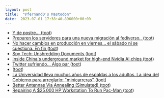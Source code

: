 ```yaml
---
layout: post
title:  "@fernand0's Mastodon"
date:  2023-07-01 17:38:40.896000+00:00
---
```

*  [Y de postre… ](https://avecesunafoto.wordpress.com/2023/07/01/y-de-postre-2) ([toot](https://mastodon.social/@fernand0/110640045810478313))
*  [Preparen los servidores para una nueva migración al fediverso.. ](https://mastodon.social/@fernand0/110639829423187612) ([toot](https://mastodon.social/@fernand0/110639829423187612))
*  [No hacer cambios en producción en viernes... el sábado ni se cuestiona. En fin ](https://mastodon.social/@fernand0/110639770816834010) ([toot](https://mastodon.social/@fernand0/110639770816834010))
*  [Spy Tech: Unshredding Documents ](https://hackaday.com/2023/06/12/spy-tech-unshredding-documents) ([toot](https://mastodon.social/@fernand0/110639753289282327))
*  [Inside China's underground market for high-end Nvidia AI chips ](https://www.reuters.com/technology/inside-chinas-underground-market-high-end-nvidia-ai-chips-2023-06-19) ([toot](https://mastodon.social/@fernand0/110639500259375251))
*  [Twitter sufriendo... Algo par ](https://mastodon.social/@fernand0/110639461891434211) ([toot](https://mastodon.social/@fernand0/110639461891434211))
*  [ ](https://mastodon.social/users/fernand0/statuses/110639460646769584/activity) ([toot](https://mastodon.social/users/fernand0/statuses/110639460646769584/activity))
*  [La Universidad lleva muchos años de espaldas a los adultos. La idea del Gobierno para arreglarlo: "minicarreras" ](https://www.xataka.com/magnet/universidad-lleva-muchos-anos-espaldas-a-adultos-idea-gobierno-para-arreglarlo-minicarrera) ([toot](https://mastodon.social/@fernand0/110639348780197986))
*  [Better Antennas Via Annealing (Simulated) ](https://hackaday.com/2023/06/18/better-antennas-via-annealing-simulated) ([toot](https://mastodon.social/@fernand0/110639129318931801))
*  [Repairing A $25,000 HP Workstation To Run Pac-Man ](https://hackaday.com/2023/06/20/repairing-a-25000-hp-workstation-to-run-pac-man) ([toot](https://mastodon.social/@fernand0/110638733414901418))

